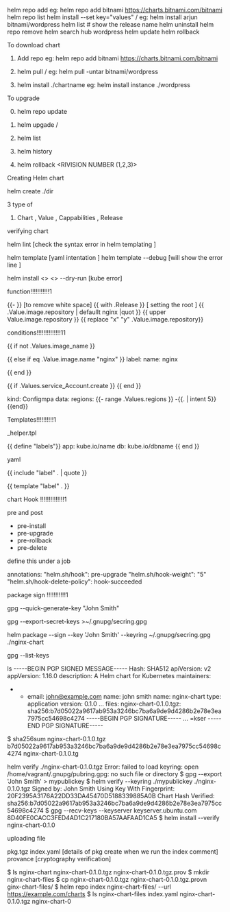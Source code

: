 helm repo add <custom-repo-name> <URL>
eg: helm repo add bitnami https://charts.bitnami.com/bitnami
helm repo list 
helm install --set key="values" <custom-release-name> <custom-repo-name>/<chart-name>
eg: helm install arjun bitnami/wordpress
helm list                                                           # show the release name 
helm uninstall <custom-release-name>
helm repo remove <custom-repo-name>
helm search hub wordpress
helm update <chart>
helm rollback <chart>

To download chart 

1. Add repo 
   eg: helm repo add bitnami https://charts.bitnami.com/bitnami

2. helm pull <repo-name>/<chart-name>
   eg: helm pull -untar bitnami/wordpress

3. helm install <custom-release-name> ./chartname
   eg: helm install instance ./wordpress


To upgrade

0. helm repo update 

1. helm upgade <custom-release-name> <repo-name>/<chart-name>

2. helm list 

3. helm history <custom-release-name>

4. helm rollback  <custom-release-name>  <RIVISION NUMBER (1,2,3)>


Creating Helm chart 

helm create <Release-name> ./dir

3 type of 
1. Chart , Value , Cappabilities , Release




verifying chart 

helm lint [check the syntax error in helm templating ]

helm template [yaml intentation ] 
helm template --debug [will show the error line ]

helm install <> <> --dry-run [kube error]


function!!!!!!!!!!!1

{{- }}   [to remove white space]
{{ with .Release }} [ setting the root ]
{{ .Value.image.repository | defaullt nginx |quot }}
{{ upper Value.image.repository }}
{{ replace "x" "y"  .Value.image.repository}}

conditions!!!!!!!!!!!!!!11

{{ if not .Values.image_name }}

{{ else if eq .Value.image.name "nginx" }}
label:
   name: nginx

{{ end }}



{{ if .Values.service_Account.create }}
<service account defanition>
{{ end }}


kind: Configmpa
data:
  regions:
{{- range .Values.regions }}
-{{. | intent 5}}
{{end}}


Templates!!!!!!!!!!1

_helper.tpl 

{{ define "labels"}}
  app: kube.io/name
  db: kube.io/dbname
{{ end }}

yaml 


{{ include "label" . | quote }}

{{ template "label" . }}


chart Hook !!!!!!!!!!!!!!1

pre and post

- pre-install 
- pre-upgrade 
- pre-rollback 
- pre-delete 

define this under a job 

annotations:
"helm.sh/hook": pre-upgrade
"helm.sh/hook-weight": "5"
"helm.sh/hook-delete-policy": hook-succeeded



package sign !!!!!!!!!!!1

gpg --quick-generate-key "John Smith"

 gpg --export-secret-keys >~/.gnupg/secring.gpg

 helm package --sign --key 'John Smith' --keyring ~/.gnupg/secring.gpg ./nginx-chart

 gpg --list-keys


 ls
-----BEGIN PGP SIGNED MESSAGE-----
Hash: SHA512
apiVersion: v2
appVersion: 1.16.0
description: A Helm chart for Kubernetes
maintainers:
- - email: john@example.com
name: john smith
name: nginx-chart
type: application
version: 0.1.0
...
files:
nginx-chart-0.1.0.tgz: sha256:b7d05022a9617ab953a3246bc7ba6a9de9d4286b2e78e3ea7975cc54698c4274
-----BEGIN PGP SIGNATURE-----
...
=kser
-----END PGP SIGNATURE-----


$ sha256sum nginx-chart-0.1.0.tgz
b7d05022a9617ab953a3246bc7ba6a9de9d4286b2e78e3ea7975cc54698c4274 nginx-chart-0.1.0.tg

helm verify ./nginx-chart-0.1.0.tgz
Error: failed to load keyring: open /home/vagrant/.gnupg/pubring.gpg: no such file or directory
$ gpg --export 'John Smith' > mypublickey
$ helm verify --keyring ./mypublickey ./nginx-0.1.0.tgz
Signed by: John Smith
Using Key With Fingerprint: 20F2395A3176A22DD33DA45470D5188339885A0B
Chart Hash Verified: sha256:b7d05022a9617ab953a3246bc7ba6a9de9d4286b2e78e3ea7975cc54698c4274
$ gpg --recv-keys --keyserver keyserver.ubuntu.com 8D40FE0CACC3FED4AD1C217180BA57AAFAAD1CA5
$ helm install --verify nginx-chart-0.1.0


uploading file

pkg.tgz
index.yaml [details of pkg create when we run the index comment]
provance [cryptography verification]



$ ls
nginx-chart nginx-chart-0.1.0.tgz nginx-chart-0.1.0.tgz.prov
$ mkdir nginx-chart-files
$ cp nginx-chart-0.1.0.tgz nginx-chart-0.1.0.tgz.provn ginx-chart-files/
$ helm repo index nginx-chart-files/ --url https://example.com/charts
$ ls nginx-chart-files
index.yaml nginx-chart-0.1.0.tgz nginx-chart-0
